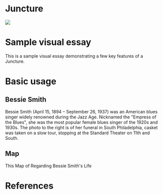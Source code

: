 # Juncture
<a href="https://juncture-digital.org"><img src="https://juncture-digital.org/images/ve-button.png"></a>

<param ve-config 
       title="Philadelphia Jazz"
       author="David Satten-López"
       banner="https://gisgeography.com/wp-content/uploads/2020/06/Philadelphia-Map-Feature.jpg" 
       layout="vertical">

<!-- Entities discussed throughout the essay are typically defined before the essay text and
     are thus available in all text.  Entity identifiers (QIDs) can be found in either
     Wikipedia or Wikidata (https://www.wikidata.org)> -->
<param ve-entity eid="Q93349"> <!-- Bessie Smith -->
<param ve-entity eid="Q6226777"> <!-- John Coltrane House -->
<param ve-entity eid="Q354508"> <!-- Sun Ra -->
<param ve-entity eid="Q43385735"> <!-- Earle Theatre -->

# Sample visual essay

This is a sample visual essay demonstrating a few key features of a Juncture. 


# Basic usage

## Bessie Smith

Bessie Smith (April 15, 1894 – September 26, 1937) was an American blues singer widely renowned during the Jazz Age. Nicknamed the "Empress of the Blues", she was the most popular female blues singer of the 1920s and 1930s. The photo to the right is of her funeral in South Philadelphia, casket was taken on a slow tour, stopping at the Standard Theater on 11th and South.
<param ve-image 
       label="Bessie Smith" 
       description="Photo" 
       license="public domain" 
       url="https://phillyjazzblog.files.wordpress.com/2015/03/bessie-smith-funeral-procession-e14261306305761.jpg">

## Map

This Map of Regarding Bessie Smith's Life 
<param ve-map center="Q186702" zoom="11">

# References

[^1]: [Wikipedia: Girl with a Pearl Earring](https://en.wikipedia.org/wiki/Girl_with_a_Pearl_Earring)

